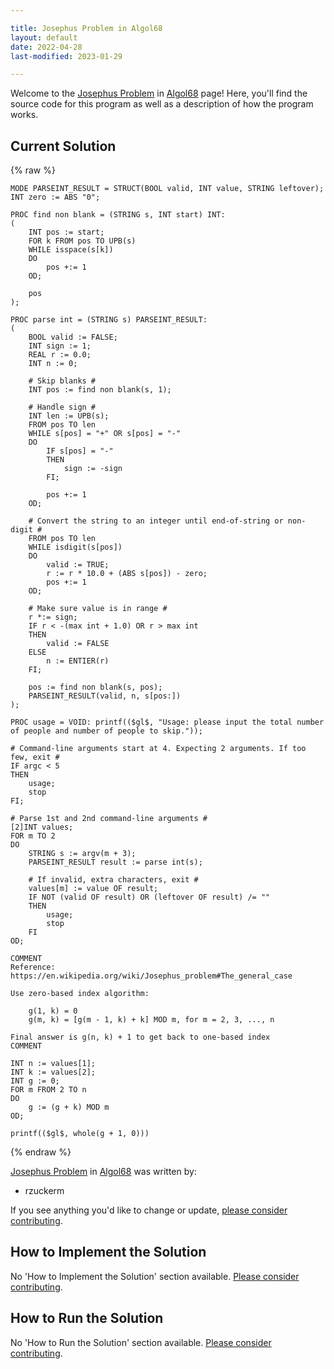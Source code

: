 ```yaml
---

title: Josephus Problem in Algol68
layout: default
date: 2022-04-28
last-modified: 2023-01-29

---
```


Welcome to the [Josephus Problem](https://sampleprograms.io/projects/josephus-problem) in [Algol68](https://sampleprograms.io/languages/algol68) page! Here, you'll find the source code for this program as well as a description of how the program works.

## Current Solution

{% raw %}

```algol68
MODE PARSEINT_RESULT = STRUCT(BOOL valid, INT value, STRING leftover);
INT zero := ABS "0";

PROC find non blank = (STRING s, INT start) INT:
(
    INT pos := start;
    FOR k FROM pos TO UPB(s)
    WHILE isspace(s[k])
    DO
        pos +:= 1
    OD;

    pos
);

PROC parse int = (STRING s) PARSEINT_RESULT:
(
    BOOL valid := FALSE;
    INT sign := 1;
    REAL r := 0.0;
    INT n := 0;

    # Skip blanks #
    INT pos := find non blank(s, 1);

    # Handle sign #
    INT len := UPB(s);
    FROM pos TO len
    WHILE s[pos] = "+" OR s[pos] = "-"
    DO
        IF s[pos] = "-"
        THEN
            sign := -sign
        FI;

        pos +:= 1
    OD;

    # Convert the string to an integer until end-of-string or non-digit #
    FROM pos TO len
    WHILE isdigit(s[pos])
    DO
        valid := TRUE;
        r := r * 10.0 + (ABS s[pos]) - zero;
        pos +:= 1
    OD;

    # Make sure value is in range #
    r *:= sign;
    IF r < -(max int + 1.0) OR r > max int
    THEN
        valid := FALSE
    ELSE
        n := ENTIER(r)
    FI;

    pos := find non blank(s, pos);
    PARSEINT_RESULT(valid, n, s[pos:])
);

PROC usage = VOID: printf(($gl$, "Usage: please input the total number of people and number of people to skip."));

# Command-line arguments start at 4. Expecting 2 arguments. If too few, exit #
IF argc < 5
THEN
    usage;
    stop
FI;

# Parse 1st and 2nd command-line arguments #
[2]INT values;
FOR m TO 2
DO
    STRING s := argv(m + 3);
    PARSEINT_RESULT result := parse int(s);

    # If invalid, extra characters, exit #
    values[m] := value OF result;
    IF NOT (valid OF result) OR (leftover OF result) /= ""
    THEN
        usage;
        stop
    FI
OD;

COMMENT
Reference: https://en.wikipedia.org/wiki/Josephus_problem#The_general_case

Use zero-based index algorithm:

    g(1, k) = 0
    g(m, k) = [g(m - 1, k) + k] MOD m, for m = 2, 3, ..., n

Final answer is g(n, k) + 1 to get back to one-based index
COMMENT

INT n := values[1];
INT k := values[2];
INT g := 0;
FOR m FROM 2 TO n
DO
    g := (g + k) MOD m
OD;

printf(($gl$, whole(g + 1, 0)))
```

{% endraw %}

[Josephus Problem](https://sampleprograms.io/projects/josephus-problem) in [Algol68](https://sampleprograms.io/languages/algol68) was written by:

- rzuckerm

If you see anything you'd like to change or update, [please consider contributing](https://github.com/TheRenegadeCoder/sample-programs).

## How to Implement the Solution

No 'How to Implement the Solution' section available. [Please consider contributing](https://github.com/TheRenegadeCoder/sample-programs-website).

## How to Run the Solution

No 'How to Run the Solution' section available. [Please consider contributing](https://github.com/TheRenegadeCoder/sample-programs-website).